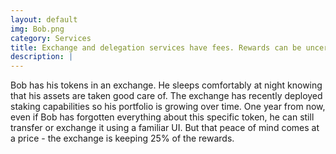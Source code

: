 ```yaml
---
layout: default
img: Bob.png
category: Services
title: Exchange and delegation services have fees. Rewards can be uncertain
description: |
---
```

  Bob has his tokens in an exchange. He sleeps comfortably at night knowing that his assets are taken good care of. The exchange has recently deployed staking capabilities so his portfolio is growing over time. One year from now, even if Bob has forgotten everything about this specific token, he can still transfer or exchange it using a familiar UI. But that peace of mind comes at a price - the exchange is keeping 25% of the rewards.

